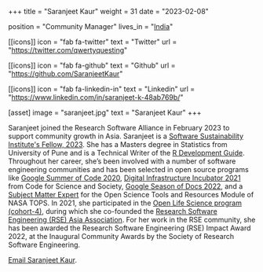 +++
title = "Saranjeet Kaur"
weight = 31
date = "2023-02-08"

position = "Community Manager"
lives_in = "[India](https://www.timeanddate.com/worldclock/india/new-delhi)"

[[icons]]
  icon = "fab fa-twitter"
  text = "Twitter"
  url = "https://twitter.com/qwertyquesting"

[[icons]]
  icon = "fab fa-github"
  text = "Github"
  url = "https://github.com/SaranjeetKaur"

[[icons]]
  icon = "fab fa-linkedin-in"
  text = "Linkedin"
  url = "https://www.linkedin.com/in/saranjeet-k-48ab769b/"

[asset]
  image = "saranjeet.jpg"
  text = "Saranjeet Kaur"
+++

Saranjeet joined the Research Software Alliance in February 2023 to support community growth in Asia. Saranjeet is a [Software Sustainability Institute's Fellow, 2023](https://www.software.ac.uk/about/fellows). She has a Masters degree in Statistics from University of Pune and is a Technical Writer of the [R Development Guide](https://contributor.r-project.org/rdevguide/). Throughout her career, she’s been involved with a number of software engineering communities and has been selected in open source programs like [Google Summer of Code 2020](https://summerofcode.withgoogle.com/archive/2020/projects/6019152965271552), [Digital Infrastructure Incubator 2021](https://www.codeforsociety.org/incubator/projects/building-community-around-the-r-development-guide) from Code for Science and Society, [Google Season of Docs 2022](https://github.com/rstats-gsod/gsod2022/wiki/GSOD-2022-Proposal), and a [Subject Matter Expert](https://github.com/nasa/Transform-to-Open-Science/blob/main/docs/Area2_Capacity_Sharing/Open-Science-101/curriculum_leads.md#open-science-tools-and-resources) for the Open Science Tools and Resources Module of NASA TOPS. In 2021, she participated in the [Open Life Science program (cohort-4)](https://openlifesci.org/ols-4/projects-participants/), during which she co-founded the [Research Software Engineering (RSE) Asia Association](https://rse-asia.github.io/RSE_Asia/). For her work in the RSE community, she has been awarded the Research Software Engineering (RSE) Impact Award 2022, at the Inaugural Community Awards by the Society of Research Software Engineering.

[Email Saranjeet Kaur](kaur.saranjeet3@gmail.com).
